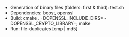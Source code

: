* Generation of binary files (folders: first & third): test.sh
* Dependencies: boost, openssl 
* Build:  cmake . -DOPENSSL_INCLUDE_DIRS=<path to openssl include> -DOPENSSL_CRYPTO_LIBRARY=<path to lib crypto.a>; make
* Run: file-duplicates <src dir> <compare to dir> [cmp | md5]
